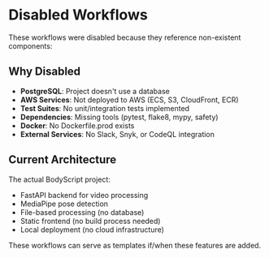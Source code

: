 # Disabled Workflows

These workflows were disabled because they reference non-existent components:

## Why Disabled

- **PostgreSQL**: Project doesn't use a database
- **AWS Services**: Not deployed to AWS (ECS, S3, CloudFront, ECR)
- **Test Suites**: No unit/integration tests implemented
- **Dependencies**: Missing tools (pytest, flake8, mypy, safety)
- **Docker**: No Dockerfile.prod exists
- **External Services**: No Slack, Snyk, or CodeQL integration

## Current Architecture

The actual BodyScript project:
- FastAPI backend for video processing
- MediaPipe pose detection
- File-based processing (no database)
- Static frontend (no build process needed)
- Local deployment (no cloud infrastructure)

These workflows can serve as templates if/when these features are added.
